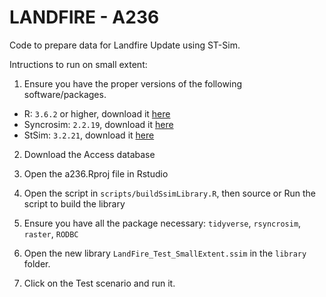 # LANDFIRE - A236

Code to prepare data for Landfire Update using ST-Sim.

Intructions to run on small extent: 

1. Ensure you have the proper versions of the following software/packages.
  - R: `3.6.2` or higher, download it [here](https://cran.r-project.org/)
  - Syncrosim: `2.2.19`, download it [here](https://syncrosim.com/download/) 
  - StSim: `3.2.21`, download it [here](https://syncrosim.com/packages/)

2. Download the Access database 

2. Open the a236.Rproj file in Rstudio

3. Open the script in `scripts/buildSsimLibrary.R`, then source or Run the script to build the library

4. Ensure you have all the package necessary: `tidyverse`, `rsyncrosim`, `raster`, `RODBC`

4. Open the new library `LandFire_Test_SmallExtent.ssim` in the `library` folder.

5. Click on the Test scenario and run it.
